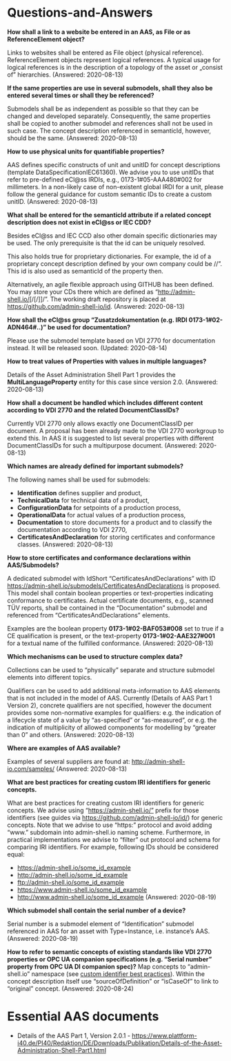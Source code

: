 # Questions-and-Answers

**How shall a link to a website be entered in an AAS, as File or as ReferenceElement object?** <!-- ID: 2 -->

Links to websites shall be entered as File object (physical reference). ReferenceElement  objects represent logical references.
A typical usage for logical references is in the description of a topology of the asset or „consist of” hierarchies.
(Answered: 2020-08-13)

**If the same properties are use in several submodels, shall they also be entered several times or shall they be referenced?** <!-- ID: 5, 23 -->

Submodels shall be as independent as possible so that they can be changed and developed separately.
Consequently, the same properties shall be copied to another submodel and references shall not be used in such case. 
The concept description referenced in semanticId, however, should be the same.
(Answered: 2020-08-13)

**How to use physical units for quantifiable properties?** <!-- ID: 7, 20 -->

AAS defines specific constructs of unit and unitID for concept descriptions (template DataSpecificationIEC61360).
We advise you to use unitIDs  that refer to pre-defined eCl@ss IRDIs, e.g., 0173-1#05-AAA480#002  for millimeters. 
In a non-likely case of non-existent global IRDI for a unit, please follow the general guidance for custom semantic IDs
to create a custom unitID.
(Answered: 2020-08-13)

**What shall be entered for the semanticId attribute if a related concept description does not exist in eCl@ss or IEC CDD?** <!-- ID: 3 -->

Besides eCl@ss and IEC CCD also other domain specific dictionaries may be used. The only prerequisite is that the id can be uniquely resolved.

This also holds true for proprietary dictionaries. For example, the id of a proprietary concept description defined by your own company could be <CompanyName>/<FurtherHierarchicalName>/<PropertyName>”. This id is also used as semanticId of the property then.

Alternatively, an agile flexible approach using GITHUB has been defined. You may store your CDs there which are defined as “http://admin-shell.io/<sub-namespace>[/<version>[/<revision>]]/<ShortId>”. The working draft repository is placed at https://github.com/admin-shell-io/id.
(Answered: 2020-08-13)

**How shall the eCl@ss group “Zusatzdokumentation (e.g. IRDI 0173-1#02-ADN464#..)” be used for documentation?** <!-- ID: 8 -->

Please use the submodel template based on VDI 2770 for documentation instead. It will be released soon.
(Updated: 2020-08-14)

**How to treat values of Properties with values in multiple languages?** <!-- ID: 9 -->

Details of the Asset Administration Shell Part 1 provides the **MultiLanguageProperty** entity for this case since version 2.0.
(Answered: 2020-08-13)

**How shall a document be handled which includes different content according to VDI 2770 and the related DocumentClassIDs?** <!-- ID: 10 -->

Currently VDI 2770 only allows exactly one DocumentClassID per document. A proposal has been already made to the VDI 2770 workgroup to extend this. In AAS it is suggested to list several properties with different DocumentClassIDs for such a multipurpose document.
(Answered: 2020-08-13)

**Which names are already defined for important submodels?** <!-- ID: 12, 21, 24 -->

The following names shall be used for submodels:

- **Identification** defines supplier and product, 
- **TechnicalData** for technical data of a product,
- **ConfigurationData** for setpoints of a production process,
- **OperationalData** for actual values of a production process,
- **Documentation** to store documents for a product and to classify the documentation according to VDI 2770,
- **CertificatesAndDeclaration** for storing certificates and conformance classes.
(Answered: 2020-08-13)

**How to store certificates and conformance declarations within AAS/Submodels?** <!-- ID: 13 -->

A dedicated submodel with IdShort “CertificatesAndDeclarations” with ID https://admin-shell.io/submodels/CertificatesAndDeclarations is proposed. This model shall contain boolean properties or text-properties indicating conformance to certificates. Actual certificate documents, e.g., scanned TÜV reports, shall be contained in the “Documentation” submodel and referenced from “CertificatesAndDeclarations” elements.

Examples are the boolean property **0173-1#02-BAF053#008** set to true if a CE qualification is present, or the text-property **0173-1#02-AAE327#001** for a textual name of the fulfilled conformance.
(Answered: 2020-08-13)

**Which mechanisms can be used to structure complex data?** <!-- ID: 15 -->

Collections can be used to “physically” separate and structure submodel elements into different topics.

Qualifiers can be used to add additional meta-information to AAS elements that is not included in the model of AAS. 
Currently (Details of AAS Part 1 Version 2), concrete qualifiers are not specified, however the document provides some non-normative examples for qualifiers:
e.g. the indication of a lifecycle state of a value by “as-specified” or “as-measured”, or
e.g. the indication of multiplicity of allowed components for modelling by “greater than 0” and others.
(Answered: 2020-08-13)

**Where are examples of AAS available?** <!-- ID: 16 -->

Examples of several suppliers are found at: http://admin-shell-io.com/samples/ 
(Answered: 2020-08-13)

**What are best practices for creating custom IRI identifiers for generic concepts.** <a name="id18"></a><!-- ID: 18 -->

What are best practices for creating custom IRI identifiers for generic concepts.
We advise using “https://admin-shell.io/” prefix for those identifiers (see guides via https://github.com/admin-shell-io/id/) for generic concepts. Note that we advise to use “https:” protocol and avoid adding “www.” subdomain into admin-shell.io naming scheme.
Furthermore, in practical implementations we advise to “filter” out protocol and schema for comparing IRI identifiers. For example, following IDs should be considered equal:
-	https://admin-shell.io/some_id_example
-	http://admin-shell.io/some_id_example
-	ftp://admin-shell.io/some_id_example
-	https://www.admin-shell.io/some_id_example
-	http://www.admin-shell.io/some_id_example
(Answered: 2020-08-19)

**Which submodel shall contain the serial number of a device?** <!-- ID: 23 -->

Serial number is a submodel element of “Identification” submodel referenced in AAS for an asset with Type=Instance, i.e. instance’s AAS. 
(Answered: 2020-08-19)

**How to refer to semantic concepts of existing standards like VDI 2770 properties or OPC UA companion specifications (e.g. “Serial number” property from OPC UA DI companion spec)?** <!-- ID: 27, 28 -->
Map concepts to “admin-shell.io” namespace (see [custom identifier best practices](#id18)). Within the concept description itself use “sourceOfDefinition” or “isCaseOf” to link to “original” concept. (Answered: 2020-08-24)


# Essential AAS documents
- Details of the AAS Part 1, Version 2.0.1 - https://www.plattform-i40.de/PI40/Redaktion/DE/Downloads/Publikation/Details-of-the-Asset-Administration-Shell-Part1.html

